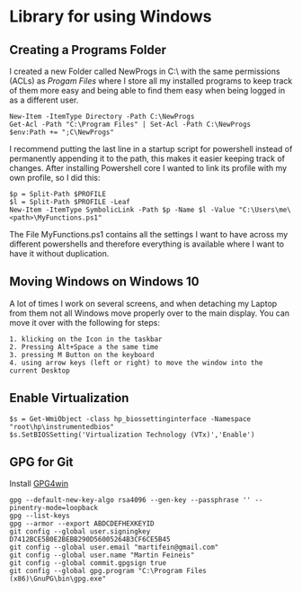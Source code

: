 # Library for using Windows
## Creating a Programs Folder
I created a new Folder called NewProgs in C:\ with the same permissions (ACLs) as _Progam Files_ where I store all my installed programs to keep track of them more easy and being able to find them easy when being logged in as a different user.
```
New-Item -ItemType Directory -Path C:\NewProgs
Get-Acl -Path "C:\Program Files" | Set-Acl -Path C:\NewProgs
$env:Path += ";C\NewProgs"
```
I recommend putting the last line in a startup script for powershell instead of permanently appending it to the path, this makes it easier keeping track of changes.
After installing Powershell core I wanted to link its profile with my own profile, so I did this:
```
$p = Split-Path $PROFILE
$l = Split-Path $PROFILE -Leaf
New-Item -ItemType SymbolicLink -Path $p -Name $l -Value "C:\Users\me\<path>\MyFunctions.ps1"
```
The File MyFunctions.ps1 contains all the settings I want to have across my different powershells and therefore everything is available where I want to have it without duplication.
## Moving Windows on Windows 10
A lot of times I work on several screens, and when detaching my Laptop from them not all Windows move properly over to the main display. You can move it over with the following for steps:    
```
1. klicking on the Icon in the taskbar  
2. Pressing Alt+Space a the same time  
3. pressing M Button on the keyboard  
4. using arrow keys (left or right) to move the window into the current Desktop  
```
## Enable Virtualization
```
$s = Get-WmiObject -class hp_biossettinginterface -Namespace "root\hp\instrumentedbios"
$s.SetBIOSSetting('Virtualization Technology (VTx)','Enable')
```
## GPG for Git
Install [GPG4win](https://www.gnupg.org/download/)
```
gpg --default-new-key-algo rsa4096 --gen-key --passphrase '' --pinentry-mode=loopback
gpg --list-keys
gpg --armor --export ABDCDEFHEXKEYID
git config --global user.signingkey D7412BCE5B0E2BEBB290D56005264B3CF6CE5B45
git config --global user.email "martifein@gmail.com"
git config --global user.name "Martin Feineis"
git config --global commit.gpgsign true
git config --global gpg.program "C:\Program Files (x86)\GnuPG\bin\gpg.exe"
```